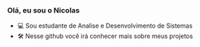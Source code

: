 ### Olá, eu sou o Nicolas

- 💻 Sou estudante de Analise e Desenvolvimento de Sistemas
- 🛠️ Nesse github você irá conhecer mais sobre meus projetos
